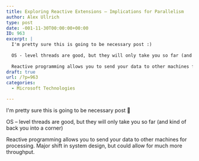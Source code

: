 ```yaml
---
title: Exploring Reactive Extensions – Implications for Parallelism
author: Alex Ullrich
type: post
date: -001-11-30T00:00:00+00:00
ID: 963
excerpt: |
  I'm pretty sure this is going to be necessary post :)
  
  OS - level threads are good, but they will only take you so far (and kind of back you into a corner)
  
  Reactive programming allows you to send your data to other machines for processing.  Major s&hellip;
draft: true
url: /?p=963
categories:
  - Microsoft Technologies

---
```

I'm pretty sure this is going to be necessary post 🙂

OS – level threads are good, but they will only take you so far (and kind of back you into a corner)

Reactive programming allows you to send your data to other machines for processing. Major shift in system design, but could allow for much more throughput.